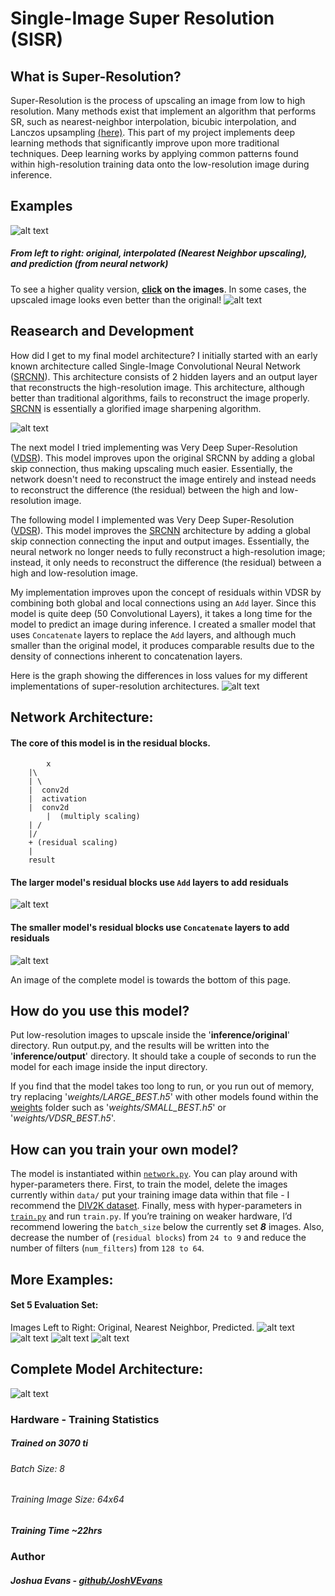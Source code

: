 # Single-Image Super Resolution (SISR)
## What is Super-Resolution?
Super-Resolution is the process of upscaling an image from low to high resolution. Many methods exist that implement an algorithm that performs SR, such as nearest-neighbor interpolation, bicubic interpolation, and Lanczos upsampling [(here)](https://en.wikipedia.org/wiki/Comparison_gallery_of_image_scaling_algorithms). This part of my project implements deep learning methods that significantly improve upon more traditional techniques. Deep learning works by applying common patterns found within high-resolution training data onto the low-resolution image during inference.

## Examples
![alt text](evaluation/Combined/000000000029.jpg)
##### *From left to right: original, interpolated (Nearest Neighbor upscaling), and prediction (from neural network)*<br />
To see a higher quality version, **[click](https://github.com/JoshVEvans/Super-Resolution/tree/master/evaluation/Combined) on the images**. In some cases, the upscaled image looks even better than the original!
![alt text](evaluation/Combined/000000001300.jpg)

## Reasearch and Development
How did I get to my final model architecture? I initially started with an early known architecture called Single-Image Convolutional Neural Network ([SRCNN](https://arxiv.org/pdf/1501.00092.pdf)). This architecture consists of 2 hidden layers and an output layer that reconstructs the high-resolution image. This architecture, although better than traditional algorithms, fails to reconstruct the image properly. [SRCNN](https://arxiv.org/pdf/1501.00092.pdf) is essentially a glorified image sharpening algorithm. 

![alt text](md_images/srcnn.png)

The next model I tried implementing was Very Deep Super-Resolution ([VDSR](https://arxiv.org/pdf/1511.04587.pdf)). This model improves upon the original SRCNN by adding a global skip connection, thus making upscaling much easier. Essentially, the network doesn't need to reconstruct the image entirely and instead needs to reconstruct the difference (the residual) between the high and low-resolution image.

The following model I implemented was Very Deep Super-Resolution ([VDSR](https://arxiv.org/pdf/1511.04587.pdf)). This model improves the [SRCNN](https://arxiv.org/pdf/1501.00092.pdf) architecture by adding a global skip connection connecting the input and output images.  Essentially, the neural network no longer needs to fully reconstruct a high-resolution image; instead, it only needs to reconstruct the difference (the residual) between a high and low-resolution image. 

My implementation improves upon the concept of residuals within VDSR by combining both global and local connections using an `Add` layer. Since this model is quite deep (50 Convolutional Layers), it takes a long time for the model to predict an image during inference. I created a smaller model that uses `Concatenate` layers to replace the `Add` layers, and although much smaller than the original model, it produces comparable results due to the density of connections inherent to concatenation layers.

Here is the graph showing the differences in loss values for my different implementations of super-resolution architectures.
![alt text](md_images/plot.png)

## Network Architecture:
#### The core of this model is in the residual blocks.

            x
		|\
		| \
		|  conv2d
		|  activation
		|  conv2d
            |  (multiply scaling)
		| /
		|/
		+ (residual scaling)
		|
		result

#### The larger model's residual blocks use `Add` layers to add residuals
![alt text](md_images/model_large_residuals.png)

#### The smaller model's residual blocks use `Concatenate` layers to add residuals
![alt text](md_images/model_small.png)

An image of the complete model is towards the bottom of this page.

## How do you use this model?
Put low-resolution images to upscale inside the '**inference/original**' directory. Run output.py, and the results will be written into the '**inference/output**' directory. It should take a couple of seconds to run the model for each image inside the input directory. 

If you find that the model takes too long to run, or you run out of memory, try replacing '*weights/LARGE_BEST.h5*' with other models found within the [weights](https://github.com/JoshVEvans/Super-Resolution/tree/master/weights) folder such as '*weights/SMALL_BEST.h5*' or '*weights/VDSR_BEST.h5*'.

## How can you train your own model?
The model is instantiated within [`network.py`](https://github.com/JoshVEvans/Super-Resolution/blob/master/network.py). You can play around with hyper-parameters there. First, to train the model, delete the images currently within `data/` put your training image data within that file - I recommend the [DIV2K dataset](https://data.vision.ee.ethz.ch/cvl/DIV2K/). Finally, mess with hyper-parameters in [`train.py`](https://github.com/JoshVEvans/Super-Resolution/blob/master/train.py) and run `train.py`. If you’re training on weaker hardware, I’d recommend lowering the `batch_size` below the currently set ***8*** images. Also, decrease the number of (`residual blocks`) from `24 to 9` and reduce the number of filters (`num_filters`) from `128 to 64`.

## More Examples:
#### Set 5 Evaluation Set:
Images Left to Right: Original, Nearest Neighbor, Predicted.
![alt text](evaluation/Combined/baboon.png)
![alt text](evaluation/Combined/baby.png)
![alt text](evaluation/Combined/butterfly.png)
![alt text](evaluation/Combined/comic.png)

## Complete Model Architecture:

![alt text](md_images/model_large.png)

### Hardware - Training Statistics
##### Trained on 3070 ti
###### Batch Size: 8
###### Training Image Size: 64x64
##### Training Time ~22hrs

### Author
##### Joshua Evans - [github/JoshVEvans](https://github.com/JoshVEvans)
